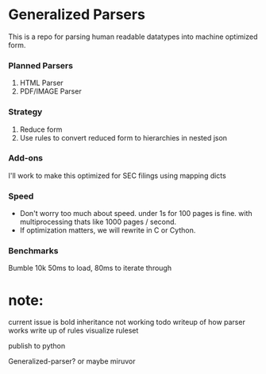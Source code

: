 # Generalized Parsers

This is a repo for parsing human readable datatypes into machine optimized form.

### Planned Parsers
1. HTML Parser
2. PDF/IMAGE Parser


### Strategy
1. Reduce form
2. Use rules to convert reduced form to hierarchies in nested json

### Add-ons
I'll work to make this optimized for SEC filings using mapping dicts

### Speed
* Don't worry too much about speed. under 1s for 100 pages is fine. with multiprocessing thats like 1000 pages / second. 
* If optimization matters, we will rewrite in C or Cython.

### Benchmarks
Bumble 10k
50ms to load, 80ms to iterate through

# note:
current issue is bold inheritance not working
todo writeup of how parser works
write up of rules
visualize ruleset

publish to python

Generalized-parser? or maybe miruvor 